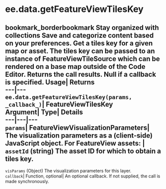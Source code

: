  
#  ee.data.getFeatureViewTilesKey 
bookmark_borderbookmark Stay organized with collections  Save and categorize content based on your preferences.
Get a tiles key for a given map or asset. The tiles key can be passed to an instance of FeatureViewTileSource which can be rendered on a base map outside of the Code Editor. 
Returns the call results. Null if a callback is specified.
Usage| Returns  
---|---  
`ee.data.getFeatureViewTilesKey(params,  _callback_)`| FeatureViewTilesKey  
Argument| Type| Details  
---|---|---  
`params`| FeatureViewVisualizationParameters| The visualization parameters as a (client-side) JavaScript object. For FeatureView assets:  | ` assetId ` (string) The asset ID for which to obtain a tiles key.  
---  
` visParams ` (Object) The visualization parameters for this layer.  
`callback`| Function, optional| An optional callback. If not supplied, the call is made synchronously.  
